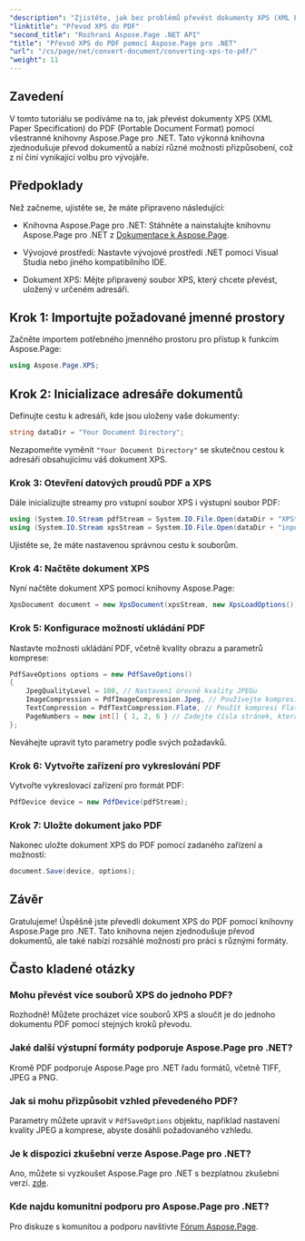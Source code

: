 ```yaml
---
"description": "Zjistěte, jak bez problémů převést dokumenty XPS (XML Paper Specification) do PDF (Portable Document Format) pomocí výkonné knihovny Aspose.Page pro .NET."
"linktitle": "Převod XPS do PDF"
"second_title": "Rozhraní Aspose.Page .NET API"
"title": "Převod XPS do PDF pomocí Aspose.Page pro .NET"
"url": "/cs/page/net/convert-document/converting-xps-to-pdf/"
"weight": 11
---
```


## Zavedení

V tomto tutoriálu se podíváme na to, jak převést dokumenty XPS (XML Paper Specification) do PDF (Portable Document Format) pomocí všestranné knihovny Aspose.Page pro .NET. Tato výkonná knihovna zjednodušuje převod dokumentů a nabízí různé možnosti přizpůsobení, což z ní činí vynikající volbu pro vývojáře.

## Předpoklady

Než začneme, ujistěte se, že máte připraveno následující:

- Knihovna Aspose.Page pro .NET: Stáhněte a nainstalujte knihovnu Aspose.Page pro .NET z [Dokumentace k Aspose.Page](https://reference.aspose.com/page/net/).
  
- Vývojové prostředí: Nastavte vývojové prostředí .NET pomocí Visual Studia nebo jiného kompatibilního IDE.

- Dokument XPS: Mějte připravený soubor XPS, který chcete převést, uložený v určeném adresáři.

## Krok 1: Importujte požadované jmenné prostory

Začněte importem potřebného jmenného prostoru pro přístup k funkcím Aspose.Page:

```csharp
using Aspose.Page.XPS;
```

## Krok 2: Inicializace adresáře dokumentů

Definujte cestu k adresáři, kde jsou uloženy vaše dokumenty:

```csharp
string dataDir = "Your Document Directory";
```

Nezapomeňte vyměnit `"Your Document Directory"` se skutečnou cestou k adresáři obsahujícímu váš dokument XPS.

### Krok 3: Otevření datových proudů PDF a XPS

Dále inicializujte streamy pro vstupní soubor XPS i výstupní soubor PDF:

```csharp
using (System.IO.Stream pdfStream = System.IO.File.Open(dataDir + "XPStoPDF_out.pdf", System.IO.FileMode.OpenOrCreate, System.IO.FileAccess.Write))
using (System.IO.Stream xpsStream = System.IO.File.Open(dataDir + "input.xps", System.IO.FileMode.Open))
```

Ujistěte se, že máte nastavenou správnou cestu k souborům.

### Krok 4: Načtěte dokument XPS

Nyní načtěte dokument XPS pomocí knihovny Aspose.Page:

```csharp
XpsDocument document = new XpsDocument(xpsStream, new XpsLoadOptions());
```

### Krok 5: Konfigurace možností ukládání PDF

Nastavte možnosti ukládání PDF, včetně kvality obrazu a parametrů komprese:

```csharp
PdfSaveOptions options = new PdfSaveOptions()
{
    JpegQualityLevel = 100, // Nastavení úrovně kvality JPEGu
    ImageCompression = PdfImageCompression.Jpeg, // Používejte kompresi JPEG pro obrázky
    TextCompression = PdfTextCompression.Flate, // Použít kompresi Flate pro text
    PageNumbers = new int[] { 1, 2, 6 } // Zadejte čísla stránek, která mají být zahrnuta
};
```

Neváhejte upravit tyto parametry podle svých požadavků.

### Krok 6: Vytvořte zařízení pro vykreslování PDF

Vytvořte vykreslovací zařízení pro formát PDF:

```csharp
PdfDevice device = new PdfDevice(pdfStream);
```

### Krok 7: Uložte dokument jako PDF

Nakonec uložte dokument XPS do PDF pomocí zadaného zařízení a možností:

```csharp
document.Save(device, options);
```

## Závěr

Gratulujeme! Úspěšně jste převedli dokument XPS do PDF pomocí knihovny Aspose.Page pro .NET. Tato knihovna nejen zjednodušuje převod dokumentů, ale také nabízí rozsáhlé možnosti pro práci s různými formáty.

## Často kladené otázky

### Mohu převést více souborů XPS do jednoho PDF?

Rozhodně! Můžete procházet více souborů XPS a sloučit je do jednoho dokumentu PDF pomocí stejných kroků převodu.

### Jaké další výstupní formáty podporuje Aspose.Page pro .NET?

Kromě PDF podporuje Aspose.Page pro .NET řadu formátů, včetně TIFF, JPEG a PNG.

### Jak si mohu přizpůsobit vzhled převedeného PDF?

Parametry můžete upravit v `PdfSaveOptions` objektu, například nastavení kvality JPEG a komprese, abyste dosáhli požadovaného vzhledu.

### Je k dispozici zkušební verze Aspose.Page pro .NET?

Ano, můžete si vyzkoušet Aspose.Page pro .NET s bezplatnou zkušební verzí. [zde](https://releases.aspose.com/).

### Kde najdu komunitní podporu pro Aspose.Page pro .NET?

Pro diskuze s komunitou a podporu navštivte [Fórum Aspose.Page](https://forum.aspose.com/c/page/39).